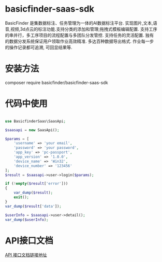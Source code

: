 # basicfinder-saas-sdk

BasicFinder 是集数据标注、任务管理为一体的AI数据标注平台. 实现图片,文本,语音,视频,3d点云的标注功能.支持分类的添加和管理;拖拽式模板编辑配置. 支持工序的串并行，多工序项目的流程配置与多团队分发管控. 支持任务的灵活配置. 独有的数据分发系统保证用户领取作业高效精准. 多达百种数据导出格式. 作业每一步的操作记录都可追溯, 可回显结果等.

# 安装方法

composer require basicfinder/basicfinder-saas-sdk

# 代码中使用


```php

use BasicfinderSaas\SaasApi;

$saasapi = new SaasApi();

$params = [
    'username' => 'your email',
    'password' => 'your password',
    'app_key' => 'pc-passport',
    'app_version' => '1.0.0',
    'device_name' => 'Win32',
    'device_number' => '123456'
];
$result = $saasapi->user->login($params);

if (!empty($result['error']))
{
    var_dump($result);
    exit();
}
var_dump($result['data']);

$userInfo = $saasapi->user->detail();
var_dump($userInfo);
```

# API接口文档

[API 接口文档链接地址](http://saas.help.basicfinder.com/apidoc/)

